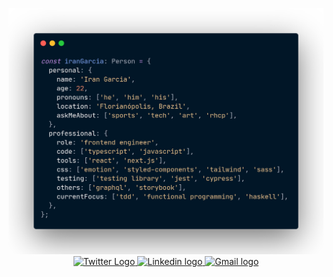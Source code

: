 <p align="center">
  <img src="me.png" alt="A code style information about Iran Garcia"  width="800" />
  <br/>
  <a href="https://twitter.com/irangarciaz">
    <img alt="Twitter Logo" src="https://img.shields.io/badge/Twitter-021627?style=for-the-badge&logo=twitter&logoColor=white" height="25"/>
  </a>
  <a href="https://linkekin.com/in/irangarciaj">
    <img alt="Linkedin logo" src="https://img.shields.io/badge/Linkedin-021627?style=for-the-badge&logo=linkedin&logoColor=white" height="25"/>
  </a>
  <a href="mailto:irangarciaj@gmail.com">
    <img alt="Gmail logo" src="https://img.shields.io/badge/Email-021627?style=for-the-badge&logo=gmail&logoColor=white" height="25"/>
  </a>
</p>
